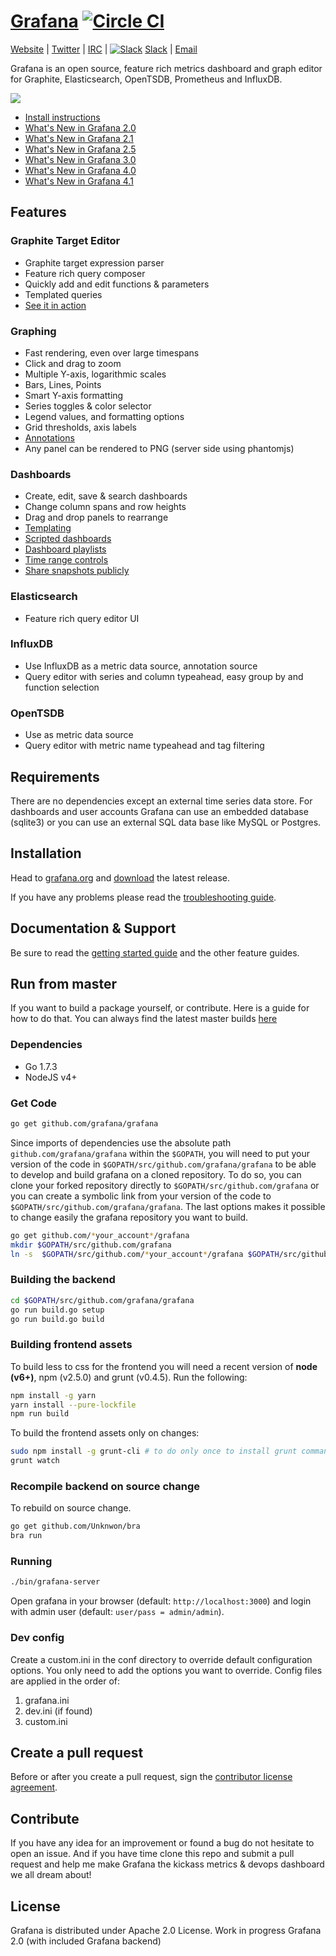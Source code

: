 [Grafana](http://grafana.org) [![Circle CI](https://circleci.com/gh/grafana/grafana.svg?style=svg)](https://circleci.com/gh/grafana/grafana) 
================
[Website](http://grafana.org) |
[Twitter](https://twitter.com/grafana) |
[IRC](https://webchat.freenode.net/?channels=grafana) |
[![Slack](https://brandfolder.com/api/favicon/icon?size=16&domain=www.slack.com)](http://slack.raintank.io)
[Slack](http://slack.raintank.io) |
[Email](mailto:contact@grafana.org)

Grafana is an open source, feature rich metrics dashboard and graph editor for
Graphite, Elasticsearch, OpenTSDB, Prometheus and InfluxDB.

![](http://grafana.org/assets/img/features/dashboard_ex1.png)

- [Install instructions](http://docs.grafana.org/installation/)
- [What's New in Grafana 2.0](http://docs.grafana.org/guides/whats-new-in-v2/)
- [What's New in Grafana 2.1](http://docs.grafana.org/guides/whats-new-in-v2-1/)
- [What's New in Grafana 2.5](http://docs.grafana.org/guides/whats-new-in-v2-5/)
- [What's New in Grafana 3.0](http://docs.grafana.org/guides/whats-new-in-v3/)
- [What's New in Grafana 4.0](http://docs.grafana.org/guides/whats-new-in-v4/)
- [What's New in Grafana 4.1](http://docs.grafana.org/guides/whats-new-in-v4-1/)

## Features
### Graphite Target Editor
- Graphite target expression parser
- Feature rich query composer
- Quickly add and edit functions & parameters
- Templated queries
- [See it in action](http://docs.grafana.org/datasources/graphite/)

### Graphing
- Fast rendering, even over large timespans
- Click and drag to zoom
- Multiple Y-axis, logarithmic scales
- Bars, Lines, Points
- Smart Y-axis formatting
- Series toggles & color selector
- Legend values, and formatting options
- Grid thresholds, axis labels
- [Annotations](http://docs.grafana.org/reference/annotations/)
- Any panel can be rendered to PNG (server side using phantomjs)

### Dashboards
- Create, edit, save & search dashboards
- Change column spans and row heights
- Drag and drop panels to rearrange
- [Templating](http://docs.grafana.org/reference/templating/)
- [Scripted dashboards](http://docs.grafana.org/reference/scripting/)
- [Dashboard playlists](http://docs.grafana.org/reference/playlist/)
- [Time range controls](http://docs.grafana.org/reference/timerange/)
- [Share snapshots publicly](http://docs.grafana.org/v2.0/reference/sharing/)

### Elasticsearch
- Feature rich query editor UI

### InfluxDB
- Use InfluxDB as a metric data source, annotation source
- Query editor with series and column typeahead, easy group by and function selection

### OpenTSDB
- Use as metric data source
- Query editor with metric name typeahead and tag filtering

## Requirements
There are no dependencies except an external time series data store. For dashboards and user accounts Grafana can use an embedded
database (sqlite3) or you can use an external SQL data base like MySQL or Postgres.

## Installation
Head to [grafana.org](http://docs.grafana.org/installation/) and [download](http://grafana.org/download/)
the latest release.

If you have any problems please read the [troubleshooting guide](http://docs.grafana.org/installation/troubleshooting/).

## Documentation & Support
Be sure to read the [getting started guide](http://docs.grafana.org/guides/gettingstarted/) and the other feature guides.

## Run from master
If you want to build a package yourself, or contribute. Here is a guide for how to do that. You can always find
the latest master builds [here](http://grafana.org/builds)

### Dependencies

- Go 1.7.3
- NodeJS v4+

### Get Code

```bash
go get github.com/grafana/grafana
```

Since imports of dependencies use the absolute path `github.com/grafana/grafana` within the `$GOPATH`,
you will need to put your version of the code in `$GOPATH/src/github.com/grafana/grafana` to be able
to develop and build grafana on a cloned repository. To do so, you can clone your forked repository
directly to `$GOPATH/src/github.com/grafana` or you can create a symbolic link from your version
of the code to `$GOPATH/src/github.com/grafana/grafana`. The last options makes it possible to change
easily the grafana repository you want to build.
```bash
go get github.com/*your_account*/grafana
mkdir $GOPATH/src/github.com/grafana
ln -s  $GOPATH/src/github.com/*your_account*/grafana $GOPATH/src/github.com/grafana/grafana
```

### Building the backend
```bash
cd $GOPATH/src/github.com/grafana/grafana
go run build.go setup
go run build.go build
```

### Building frontend assets

To build less to css for the frontend you will need a recent version of **node (v6+)**,
npm (v2.5.0) and grunt (v0.4.5). Run the following:

```bash
npm install -g yarn
yarn install --pure-lockfile
npm run build
```

To build the frontend assets only on changes:

```bash
sudo npm install -g grunt-cli # to do only once to install grunt command line interface
grunt watch
```

### Recompile backend on source change
To rebuild on source change.
```bash
go get github.com/Unknwon/bra
bra run
```

### Running
```bash
./bin/grafana-server
```

Open grafana in your browser (default: `http://localhost:3000`) and login with admin user (default: `user/pass = admin/admin`).

### Dev config

Create a custom.ini in the conf directory to override default configuration options.
You only need to add the options you want to override. Config files are applied in the order of:

1. grafana.ini
2. dev.ini (if found)
3. custom.ini

## Create a pull request
Before or after you create a pull request, sign the [contributor license agreement](http://docs.grafana.org/project/cla/).

## Contribute
If you have any idea for an improvement or found a bug do not hesitate to open an issue.
And if you have time clone this repo and submit a pull request and help me make Grafana
the kickass metrics & devops dashboard we all dream about!

## License
Grafana is distributed under Apache 2.0 License.
Work in progress Grafana 2.0 (with included Grafana backend)
